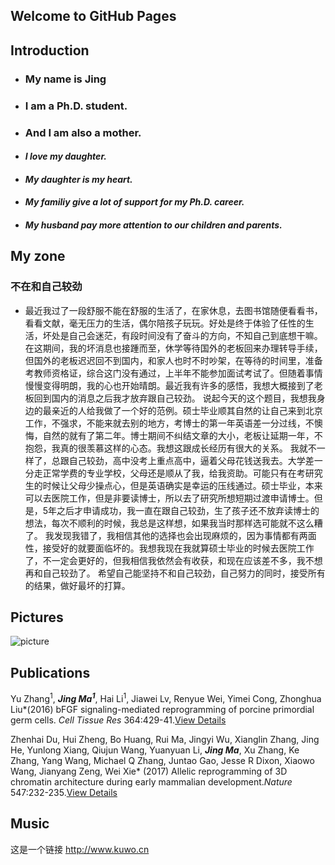 ## Welcome to GitHub Pages

## Introduction

- ### My name is Jing
- ### I am a Ph.D. student.
- ### And I am also a mother.
- #### *I love my daughter.*
- #### *My daughter is my heart.*
- #### *My familiy give a lot of support for my Ph.D. career.*
- #### *My husband pay more attention to our children and parents.*


## My zone

### 不在和自己较劲
- 最近我过了一段舒服不能在舒服的生活了，在家休息，去图书馆随便看看书，看看文献，毫无压力的生活，偶尔陪孩子玩玩。好处是终于体验了任性的生活，坏处是自己会迷茫，有段时间没有了奋斗的方向，不知自己到底想干嘛。 在这期间，我的坏消息也接踵而至，休学等待国外的老板回来办理转导手续，但国外的老板迟迟回不到国内，和家人也时不时吵架，在等待的时间里，准备考教师资格证，综合这门没有通过，上半年不能参加面试考试了。但随着事情慢慢变得明朗，我的心也开始晴朗。最近我有许多的感悟，我想大概接到了老板回到国内的消息之后我才放弃跟自己较劲。
说起今天的这个题目，我想我身边的最亲近的人给我做了一个好的范例。硕士毕业顺其自然的让自己来到北京工作，不强求，不能来就去别的地方，考博士的第一年英语差一分过线，不懊悔，自然的就有了第二年。博士期间不纠结文章的大小，老板让延期一年，不抱怨，我真的很羡慕这样的心态。我想这跟成长经历有很大的关系。
我就不一样了，总跟自己较劲，高中没考上重点高中，逼着父母花钱送我去。大学差一分走正常学费的专业学校，父母还是顺从了我，给我资助。可能只有在考研究生的时候让父母少操点心，但是英语确实是幸运的压线通过。硕士毕业，本来可以去医院工作，但是非要读博士，所以去了研究所想短期过渡申请博士。但是，5年之后才申请成功，我一直在跟自己较劲，生了孩子还不放弃读博士的想法，每次不顺利的时候，我总是这样想，如果我当时那样选可能就不这么糟了。
我发现我错了，我相信其他的选择也会出现麻烦的，因为事情都有两面性，接受好的就要面临坏的。我想我现在我就算硕士毕业的时候去医院工作了，不一定会更好的，但我相信我依然会有收获，和现在应该差不多，我不想再和自己较劲了。
希望自己能坚持不和自己较劲，自己努力的同时，接受所有的结果，做好最坏的打算。

## Pictures

![picture][1]

[1]:./markdowncheatshett.png
("/Users/lx/Documents/GitHub/demo/markdowncheatsheet.png")

## Publications

Yu Zhang<sup>1</sup>, ***Jing Ma<sup>1</sup>***, Hai Li<sup>1</sup>, Jiawei Lv, Renyue Wei, Yimei Cong, Zhonghua Liu\*(2016) bFGF signaling-mediated reprogramming of porcine primordial germ cells. _Cell Tissue Res_ 364:429-41.[View Details](https://link.springer.com/article/10.1007%2Fs00441-015-2326-1)

Zhenhai Du, Hui Zheng, Bo Huang, Rui Ma, Jingyi Wu, Xianglin Zhang, Jing He, Yunlong Xiang, Qiujun Wang, Yuanyuan Li, ***Jing Ma***, Xu Zhang, Ke Zhang, Yang Wang, Michael Q Zhang, Juntao Gao, Jesse R Dixon, Xiaowo Wang, Jianyang Zeng, Wei Xie\* (2017)  Allelic reprogramming of 3D chromatin architecture during early mammalian development._Nature_ 547:232-235.[View Details](https://www.nature.com/articles/nature23263)

## Music

这是一个链接
<http://www.kuwo.cn>

